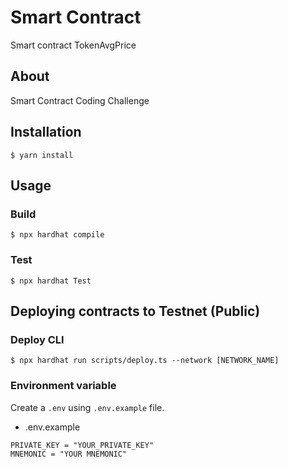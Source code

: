 # Smart Contract
Smart contract TokenAvgPrice
## About
Smart Contract Coding Challenge
## Installation
```shell
$ yarn install
```
## Usage
### Build
```shell
$ npx hardhat compile
```
### Test
```shell
$ npx hardhat Test
```

## Deploying contracts to Testnet (Public)

### Deploy CLI
```shell
$ npx hardhat run scripts/deploy.ts --network [NETWORK_NAME]
```
### Environment variable

Create a `.env` using `.env.example` file.

- .env.example
```
PRIVATE_KEY = "YOUR_PRIVATE_KEY"
MNEMONIC = "YOUR MNEMONIC"
```